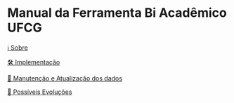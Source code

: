 # Manual da Ferramenta Bi Acadêmico UFCG

[ℹ️ Sobre](manual/implementation/about.md)

[🛠️ Implementação](manual/implementation/evolution.md)

[🔧 Manutenção e Atualização dos dados](manual/implementation/maintenance.md)

[🌱 Possíveis Evoluções](manual/implementation/evolution.md)
